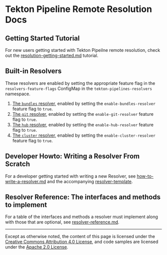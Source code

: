 # Tekton Pipeline Remote Resolution Docs

## Getting Started Tutorial

For new users getting started with Tekton Pipeilne remote resolution, check out the
[resolution-getting-started.md](./resolution-getting-started.md) tutorial.

## Built-in Resolvers

These resolvers are enabled by setting the appropriate feature flag in the `resolvers-feature-flags` 
ConfigMap in the `tekton-pipelines-resolvers` namespace.

1. [The `bundles` resolver](./bundle-resolver.md), enabled by setting the `enable-bundles-resolver`
   feature flag to `true`.
1. [The `git` resolver](./git-resolver.md), enabled by setting the `enable-git-resolver`
   feature flag to `true`.
1. [The `hub` resolver](./hub-resolver.md), enabled by setting the `enable-hub-resolver`
   feature flag to `true`.
1. [The `cluster` resolver](./cluster-resolver.md), enabled by setting the `enable-cluster-resolver`
   feature flag to `true`.

## Developer Howto: Writing a Resolver From Scratch

For a developer getting started with writing a new Resolver, see
[how-to-write-a-resolver.md](./how-to-write-a-resolver.md) and the
accompanying [resolver-template](./resolver-template).

## Resolver Reference: The interfaces and methods to implement

For a table of the interfaces and methods a resolver must implement
along with those that are optional, see [resolver-reference.md](./resolver-reference.md).

---

Except as otherwise noted, the content of this page is licensed under the
[Creative Commons Attribution 4.0 License](https://creativecommons.org/licenses/by/4.0/),
and code samples are licensed under the
[Apache 2.0 License](https://www.apache.org/licenses/LICENSE-2.0).
